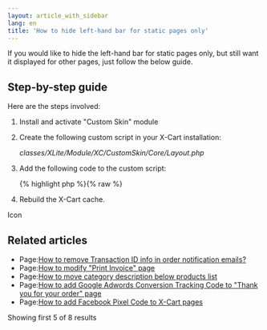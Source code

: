```yaml
---
layout: article_with_sidebar
lang: en
title: 'How to hide left-hand bar for static pages only'
---
```

If you would like to hide the left-hand bar for static pages only, but still want it displayed for other pages, just follow the below guide.

## Step-by-step guide

Here are the steps involved:

1.  Install and activate "Custom Skin" module  

2.  Create the following custom script in your X-Cart installation:  

    _classes/XLite/Module/XC/CustomSkin/Core/Layout.php_  

3.  Add the following code to the custom script:

    {% highlight php %}{% raw %}
    <?php
    namespace XLite\Module\XC\CustomSkin\Core;
    class Layout extends \XLite\Core\Layout implements \XLite\Base\IDecorator
    {
         /**
         * @return array
         */
        protected function getSidebarFirstHiddenTargets()
        {
            return array_merge(
                parent::getSidebarFirstHiddenTargets(),
                array('page')
            );
        }
    }
    {% endraw %}{% endhighlight %}
4.  Rebuild the X-Cart cache.

Icon

## Related articles

*   Page:[How to remove Transaction ID info in order notification emails?](/pages/viewpage.action?pageId=9666581)
*   Page:[How to modify "Print Invoice" page](/pages/viewpage.action?pageId=9306925)
*   Page:[How to move category description below products list](/display/XDD/How+to+move+category+description+below+products+list)
*   Page:[How to add Google Adwords Conversion Tracking Code to "Thank you for your order" page](/pages/viewpage.action?pageId=9307079)
*   Page:[How to add Facebook Pixel Сode to X-Cart pages](/pages/viewpage.action?pageId=9306783)

Showing first 5 of 8 results